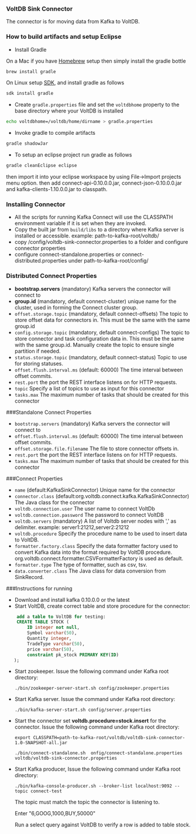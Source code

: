 ### VoltDB Sink Connector

The connector is for moving data from Kafka to VoltDB.

### How to build artifacts and setup Eclipse

* Install Gradle

On a Mac if you have [Homebrew](http://brew.sh/) setup then simply install the gradle bottle

```bash
brew install gradle
```

On Linux setup [SDK](http://sdkman.io/), and install gradle as follows

```bash
sdk install gradle
```

* Create `gradle.properties` file and set the `voltdbhome` property
   to the base directory where your VoltDB is installed

```bash
echo voltdbhome=/voltdb/home/dirname > gradle.properties
```

* Invoke gradle to compile artifacts

```bash
gradle shadowJar
```

* To setup an eclipse project run gradle as follows

```bash
gradle cleanEclipse eclipse
```
then import it into your eclipse workspace by using File->Import projects menu option. 
then add connect-api-0.10.0.0.jar, connect-json-0.10.0.0.jar and kafka-clients-1.10.0.0.jar to classpath.

### Installing Connector 

* All the scripts for running Kafka Connect will use the CLASSPATH environment variable if it is set when they are invoked.
* Copy the built jar from `build/libs` to a directory  where Kafka server is installed or accessible. 
  example: path-to-kafka-root/voltdb/
* copy /config/voltdb-sink-connector.properties to a folder and configure connector properties
* configure connect-standalone.properties or connect-distributed.properties under path-to-kafka-root/config/

### Distributed Connect Properties
- **bootstrap.servers** (mandatory) Kafka servers the connector will connect to
- **group.id** (mandatory, default connect-cluster) unique name for the cluster, used in forming the Connect cluster group.
- `offset.storage.topic` (mandatory, default connect-offsets) The topic to store offset data for connectors in. This must be the same with the same group.id
- `config.storage.topic` (mandatory, default connect-configs) The topic to store connector and task configuration data in. This must be the same with the same group.id.
   Manually create the topic to ensure single partition if needed.
- `status.storage.topic` (mandatory, default connect-status) Topic to use for storing statuses.
- `offset.flush.interval.ms` (default: 60000) The time interval between offset commits.
- `rest.port` the port the REST interface listens on for HTTP requests.
- `topic` Specify a list of topics to use as input for this connector
- `tasks.max` The maximum number of tasks that should be created for this connector

###Standalone Connect Properties
- `bootstrap.servers` (mandatory) Kafka servers the connector will connect to
- `offset.flush.interval.ms` (default: 60000) The time interval between offset commits.
- `offset.storage.file.filename` The file to store connector offsets in.
- `rest.port` the port the REST interface listens on for HTTP requests.
- `tasks.max` The maximum number of tasks that should be created for this connector

###Connect Properties
- `name` (default:KafkaSinkConnector) Unique name for the connector
- `connector.class` (default:org.voltdb.connect.kafka.KafkaSinkConnector) The Java class for the connector
- `voltdb.connection.user` The user name to connect VoltDb
- `voltdb.connection.password` The password to connect VoltDB
- `voltdb.servers` (mandatory) A list of Voltdb server nodes with ',' as delimiter. example: server1:21212,server2:21212
- `voltdb.procedure` Specify the procedure name to be used to insert data to VoltDB.
- `formatter.factory.class` Specify the data formatter factory used to convert Kafka data into the format required by VoltDB procedure.
   org.voltdb.connect.formatter.CSVFormatterFactory is used as default.
- `formatter.type` The type of formatter, such as csv, tsv.
- `data.converter.class` The Java class for data conversion from SinkRecord.


###Instructions for running

* Download and install kafka 0.10.0.0 or the latest
* Start VoltDB, create correct table and store procedure for the connector:

```sql
  	add a table to VoltDB for testing:
    CREATE TABLE STOCK (
		ID integer not null,
		Symbol varchar(50),
		Quantity integer,
		TradeType varchar(50),
		price varchar(50),
		constraint pk_stock PRIMARY KEY(ID)
   );
```
* Start zookeeper. Issue the following command under Kafka root directory:

	```
  	./bin/zookeeper-server-start.sh config/zookeeper.properties
  	```
* Start Kafka server.  Issue the command under Kafka root directory:

	```
   	./bin/kafka-server-start.sh config/server.properties
   	```
* Start the connector
    set **voltdb.procedure=stock.insert** for the connector.
    Issue the following command under Kafka root directory:
    
    ```
  	export CLASSPATH=path-to-kafka-root/voltdb/voltdb-sink-connector-1.0-SNAPSHOT-all.jar 	
  	
  	./bin/connect-standalone.sh  onfig/connect-standalone.properties  voltdb/voltdb-sink-connector.properties
    ```
* Start Kafka producer, Issue the following command under Kafka root directory:

   ```
  ./bin/kafka-console-producer.sh --broker-list localhost:9092 --topic connect-test  
  ```
  
  The topic must match the topic the connector is listening to.
  
  Enter "6,GOOG,1000,BUY,50000"
  
  Run a select query against VoltDB to verify a row is added to table stock.
